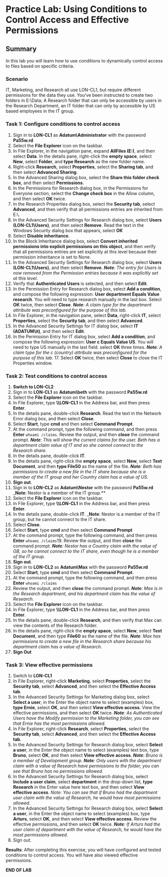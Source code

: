 # Practice Lab: Using Conditions to Control Access and Effective Permissions

## Summary
In this lab you will learn how to use conditions to dynamically control access to files based on specific criteria.


### Scenario
IT, Marketing, and Research all use LON-CL1, but require different permissions for the data they use. You've been instructed to create two folders in E:\\Data; A Research folder that can only be accessible by users in the Research Department, an IT folder that can only by accessible by US based employees in the IT group.


### Task 1: Configure conditions to control access 
1.  Sign in to **LON-CL1** as **Adatum\\Administrator** with the password
    **Pa55w.rd**
2.  Select the **File Explorer** icon on the taskbar.
3.  In File Explorer, in the navigation pane, expand **AllFiles (E:)**, and
    then select **Data**. In the details pane, right-click the **empty space**,
    select **New**, select **Folder**, and **type Research** as the new folder
    name.
4.  Right-click **Research**, select **Properties**, select the **Sharing tab**,
    and then select **Advanced Sharing**.
5.  In the Advanced Sharing dialog box, select the **Share this folder check
    box**, and then select **Permissions**.
6.  In the Permissions for Research dialog box, in the Permissions for Everyone
    section, select the **Change check box** in the Allow column, and then select
    **OK** twice.
7.  In the Research Properties dialog box, select the **Security tab**, select
    **Advanced**, and then verify that all permissions entries are inherited
    from E:\\.
8.  In the Advanced Security Settings for Research dialog box, select **Users
    (LON-CL1\\Users)**, and then select **Remove**. Read the text in the Windows
    Security dialog box that appears, select **OK**
9.  Select **Disable inheritance**.
10. In the Block Inheritance dialog box, select **Convert inherited permissions
    into explicit permissions on this object**, and then verify that all
    permissions entries are set explicitly at this level because their
    permission inheritance is set to None.
11. In the Advanced Security Settings for Research dialog box, select **Users
    (LON-CL1\\Users)**, and then select **Remove**. 
    _**Note**: The entry for Users is now removed from the Permission entries because it was explicitly set at this level._
12. Verify that **Authenticated Users** is selected, and then select **Edit**.
13. In the Permission Entry for Research dialog box, select **Add a condition**,
    and compose the following expression: **User department Equals Value
    research**. You will need to type research manually in the last box. Select
    **OK** twice, then select **Close**. 
	_**Note**: A claim type for the department attribute was preconfigured for the purpose of this lab._
14. In File Explorer, in the navigation pane, select **Data**, right-click
    **IT**, select **Properties**, select the **Security tab**, and then select
    **Advanced**.
15. In the Advanced Security Settings for IT dialog box, select **IT
    (ADATUM\\it)**, and then select **Edit**.
16. In the Permission Entry for IT dialog box, select **Add a condition**, and
    compose the following expression: **User c Equals Value US**. You will
    need to type US manually in the last field. select **OK** three times.
    _**Note**: A claim type for the c (country) attribute was preconfigured for the purpose of this lab._
	17. Select **OK** twice, then select **Close** to close the IT Properties window.

### Task 2: Test conditions to control access 
1.  **Switch to LON-CL2**
2.  Sign in to **LON-CL1** as **Adatum\\beth** with the password **Pa55w.rd**
3.  Select the **File Explorer** icon on the taskbar.
4.  In File Explorer, type **\\\\LON-CL1** in the Address bar, and then press **Enter**.
5.  In the details pane, double-click **Research**. Read the text in the Network Error dialog box,
    and then select **Close**.
6.  Select **Start**, type **cmd** and then select **Command Prompt**.
7.  At the command prompt, type the following command, and then press **Enter**
    `whoami /claims`.  Review the output, and then **close** the command prompt.
    _**Note**: This will show the current claims for the user. Beth has a department claim value of IT and so she cannot connect to the Research share._
9.  In the details pane, double-click **IT**.
10. In the details pane, right-click the **empty space**, select **New**, select
    **Text Document**, and then **type File50** as the name of the file.
    _**Note**: Beth has permissions to create a new file in the IT share because she
	is a member of the IT group and her Country claim has a value of US._
11. **Sign out**.
12.  Sign in to **LON-CL2** as **Adatum\\Nestor** with the password **Pa55w.rd**
    _**Note**: Nestor is a member of the IT group.**
13. Select the **File Explorer** icon on the taskbar.
14. In File Explorer, type **\\\\LON-CL1** in the Address bar, and then press **Enter**.
15. In the details pane, double-click **IT**. 
    _**Note**: Nestor is a member of the IT group, but he cannot connect to the IT share. 
16. Select **Close**.
17. Select **Start**, type **cmd** and then select **Command Prompt**
18. At the command prompt, type the following command, and then press **Enter**
    `whoami /claims`19. Review the output, and then **close** the command prompt.
    _**Note**: Nestor has a Country claim with the value of GB, so he cannot connect
	to the IT share, even though he is a member of the IT group._
20. **Sign out**.
21. Sign in to **LON-CL2** as **Adatum\\Max** with the password **Pa55w.rd**
22. Select **Start**, type **cmd** and then select **Command Prompt**.
23. At the command prompt, type the following command, and then press **Enter**
    `whoami /claims`
24. Review the output, and then **close** the command prompt.
   _**Note**: Max is in the Research department, and his department claim has the
    value of Research._
25. Select the **File Explorer** icon on the taskbar.
26. In File Explorer, type **\\\\LON-CL1** in the Address bar, and then press **Enter**.
27. In the details pane, double-click **Research**, and then verify that Max can
    view the contents of the Research folder.
28. In the details pane, right-click the **empty space**, select **New**, select
    **Text Document**, and then type **File60** as the name of the file.
    _**Note**: Max has permissions to create a new file in the Research share because
	his department claim has a value of Research._
29. **Sign Out**

### Task 3: View effective permissions 
1.  Switch to **LON-CL1**
2.  In File Explorer, right-click **Marketing**, select **Properties**, select the **Security tab**, select **Advanced**, and then select   the **Effective Access tab**.
3.  In the Advanced Security Settings for Marketing dialog box, select **Select a
    user**, in the Enter the object name to select (examples) box, **type
    Ernie**, select **OK**, and then select **View effective access**. View the
    effective permissions, and then select **OK** twice.
    _**Note**: As Authenticated Users have the Modify permission to the Marketing
	folder, you can see that Ernie has the most permissions allowed._
4.  In File Explorer, right-click **Research**, select **Properties**, select the **Security tab**, select **Advanced**, and then
    select the **Effective Access tab**.
5.  In the Advanced Security Settings for Research dialog box, select **Select a
    user**, in the Enter the object name to select (examples) text box, type
    **Bruno**, select **OK**, and then select **View effective access**.
    _**Note**: Bruno is a member of Development group._
    _**Note**: Only users with the department claim with a value of Research have
	permissions to the folder, you can see that Bruno has no permissions
	allowed._
6.  In the Advanced Security Settings for Research dialog box, select **Include a
    user claim**, select **department** in the drop-down list, **type Research**
    in the Enter value here text box, and then select **View effective access**.
    _Note: You can see that if Bruno had the department user claim with the value
	of Research, he would have most permissions allowed._
7.  In the Advanced Security Settings for Research dialog box, select **Select a
    user**, in the Enter the object name to select (examples) box, type
    **Arturs**, select **OK**, and then select **View effective access**. Review
    the effective permissions, and then select **OK** twice.
    _**Note**: If Arturs had the user claim of department with the value of Research,
	he would have the most permissions allowed._
8.  Sign out.

**Results**: After completing this exercise, you will have configured and tested
conditions to control access. You will have also viewed effective permissions.

**END OF LAB**